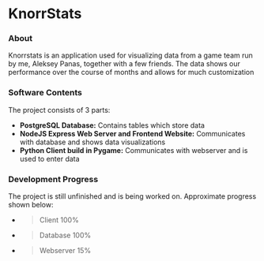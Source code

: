 # KnorrStats

### About
Knorrstats is an application used for visualizing data from a game team run by me, Aleksey Panas, together with a few friends. The data shows our performance over the course of months and allows for much customization

### Software Contents
The project consists of 3 parts:
- **PostgreSQL Database:** Contains tables which store data
- **NodeJS Express Web Server and Frontend Website:** Communicates with database and shows data visualizations
- **Python Client build in Pygame:** Communicates with webserver and is used to enter data

### Development Progress
The project is still unfinished and is being worked on. Approximate progress shown below:
- > Client 100% 
- > Database 100%
- > Webserver 15%
